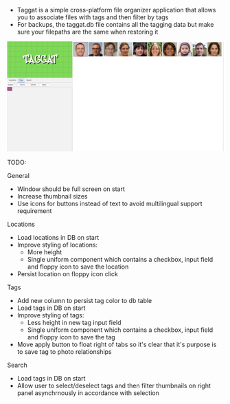 - Taggat is a simple cross-platform file organizer application that allows you to associate files with tags and then filter by tags
- For backups, the taggat.db file contains all the tagging data but make sure your filepaths are the same when restoring it

![Taggat Screenshot](https://github.com/ashtonhogan/Taggat/blob/main/screenshot.png?raw=true)

TODO:

General
- Window should be full screen on start
- Increase thumbnail sizes
- Use icons for buttons instead of text to avoid multilingual support requirement

Locations
- Load locations in DB on start
- Improve styling of locations:
    - More height
    - Single uniform component which contains a checkbox, input field and floppy icon to save the location
- Persist location on floppy icon click

Tags
- Add new column to persist tag color to db table
- Load tags in DB on start
- Improve styling of tags:
    - Less height in new tag input field
    - Single uniform component which contains a checkbox, input field and floppy icon to save the tag
- Move apply button to float right of tabs so it's clear that it's purpose is to save tag to photo relationships

Search
- Load tags in DB on start
- Allow user to select/deselect tags and then filter thumbnails on right panel asynchrnously in accordance with selection
